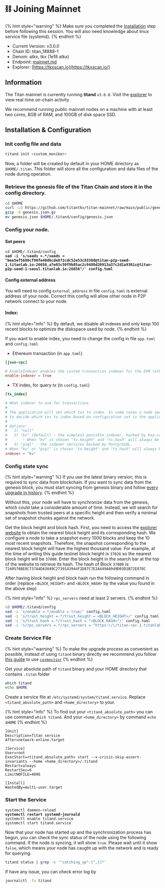# ⛓️ Joining Mainnet

{% hint style="warning" %}
Make sure you completed the [Installation](installation/from-source.md) step before following this session. You will also need knowledge about linux service file (systemd).
{% endhint %}

* Current Version: v3.0.0
* Chain ID: titan\_18888-1
* Denom: atkx, tkx (1e18 atkx)
* Endpoint: [mainnet.md](../mainnet.md "mention")
* Explorer: [https://tkxscan.io](https://tkxscan.io/)

## Information

The Titan mainnet is currently running **titand** `v3.0.0`. Visit the [explorer](https://tkxscan.io/Titan) to view real-time on-chain activity

We recommend running public mainnet nodes on a machine with at least two cores, 8GB of RAM, and 100GB of disk space SSD.

## Installation & Configuration

### Init config file and data

```sh
titand init <custom_moniker>
```

Now, a folder will be created by default in your HOME directory as `$HOME/.titan`. This folder will store all the configuration and data files of the node during operation.

### Retrieve the genesis file of the Titan Chain and store it in the config directory.

```sh
cd $HOME
curl -LO https://github.com/titantkx/titan-mainnet/raw/main/public/genesis.json.gz
gzip -d genesis.json.gz
mv genesis.json $HOME/.titand/config/genesis.json
```

### Config your node.

#### Set peers

<pre class="language-sh"><code class="lang-sh">cd $HOME/.titand/config
<strong>sed -i 's/seeds =.*/seeds = "bee5ef5680cf90fe40d6cde872cdc52e53c8338d@titan-p2p-seed-1.titanlab.io:26656,a7e03c50f9b85ac2c9488d20913a37c2d1a9361c@titan-p2p-seed-1-seoul.titanlab.io:26656"/' config.toml
</strong></code></pre>

#### Config external address

You will need to config `external_address` in file `config.toml` is external address of your node. Correct this config will allow other node in P2P network connect to your node.

#### Index:

{% hint style="info" %}
By default, we disable all indexes and only keep 100 recent blocks to optimize the diskspace used by node.
{% endhint %}

If you want to enable index, you need to change the config in file `app.toml` and `config.toml`

* Ethereum transaction  (in `app.toml`)

```toml
[json-rpc]

# EnableIndexer enables the custom transaction indexer for the EVM (ethereum transactions).
enable-indexer = true
```

* TX index, for query tx (in `config.toml`)

```toml
[tx_index]

# What indexer to use for transactions
#
# The application will set which txs to index. In some cases a node operator will be able
# to decide which txs to index based on configuration set in the application.
#
# Options:
#   1) "null"
#   2) "kv" (default) - the simplest possible indexer, backed by key-value storage (defaults to levelDB; see DBBackend).
# 		- When "kv" is chosen "tx.height" and "tx.hash" will always be indexed.
#   3) "psql" - the indexer services backed by PostgreSQL.
# When "kv" or "psql" is chosen "tx.height" and "tx.hash" will always be indexed.
indexer = "kv"
```

### Config state sync

{% hint style="warning" %}
If you use the latest binary version, this is required to sync data from blockchain. If you want to sync data from the genesis block, you must start syncing from genesis binary and follow [every upgrade in history](../upgrade/upgrade-list.md#mainnet).
{% endhint %}

Without this, your node will have to synchronize data from the genesis, which could take a considerable amount of time. Instead, we will search for snapshots from trusted peers at a specific height and then verify a minimal set of snapshot chunks against the network.

Get the block height and block hash. First, you need to access the [explorer website](https://tkxscan.io/) to obtain the nearest block height and its corresponding hash. We configure a node to take a snapshot every 1000 blocks and keep the 10 most recent snapshots. Therefore, the snapshot corresponding to the nearest block height will have the highest thousand value. For example, at the time of writing this guide testnet block height is `37026` so the nearest block height will be `37000`. Enter the block height in the search bar at the top of the website to retrieve its hash. The hash of Block `37000` is:  `7240576BE8C737A4DA3849C2739143944F2D87C7E2A449A0949D03D1B72E878C`

After having block height and block hash run the following command in order (replace `<BLOCK_HEIGHT>` and  `<BLOCK_HASH>` by the value you found in the above step)

{% hint style="info" %}
`rpc_servers` need at least 2 servers.
{% endhint %}

```sh
cd $HOME/.titand/config
sed -i 's/enable =.*/enable = true/' config.toml
sed -i 's/trust_height =.*/trust_height = <BLOCK_HEIGHT>/' config.toml
sed -i 's/trust_hash =.*/trust_hash = "<BLOCK_HASH>"/' config.toml
sed -i 's/rpc_servers =.*/rpc_servers = "https:\/\/titan-rpc-1.titanlab.io:443,https:\/\/titan-rpc-2.titanlab.io:443"/' config.toml
```

### Create Service File

{% hint style="warning" %}
To make the upgrade process as convenient as possible, instead of using `titand` binary directly we recommend you follow [this guide](../upgrade/automatic-upgrades.md) to use [`cosmovisor`](https://docs.cosmos.network/main/build/tooling/cosmovisor)
{% endhint %}

Get your absolute path of `titand`  binary and your HOME directory that contains `.titan` folder

```sh
which titand
echo $HOME
```

Create a service file at `/etc/systemd/system/titand.service`. Replace `<titand_absolute_path>` and `<home_directory>` to your.

{% hint style="info" %}
To find out your `<titand_absolute_path>` you can use command `which titand`. And your `<home_directory>` by command `echo $HOME`
{% endhint %}

```
[Unit]
Description=Titan service
After=network-online.target

[Service]
User=root
ExecStart=<titand_absolute_path> start --x-crisis-skip-assert-invariants --home <home_directory>/.titand
Restart=always
RestartSec=6
LimitNOFILE=4096

[Install]
WantedBy=multi-user.target
```

### Start the Service

<pre class="language-sh"><code class="lang-sh">systemctl daemon-reload
<strong>systemctl restart systemd-journald
</strong>systemctl enable titand.service
systemctl start titand.service
</code></pre>

Now that your node has started up and the synchronization process has begun, you can check the sync status of the node using the following command. If the node is syncing, it will show `true`. Please wait until it show `false`, which means your node has caught up with the network and is ready for querying.

```sh
titand status | grep -o '"catching_up":[^,}]*'
```

If have any issue, you can check error log by

```sh
journalctl -fu titand
```
